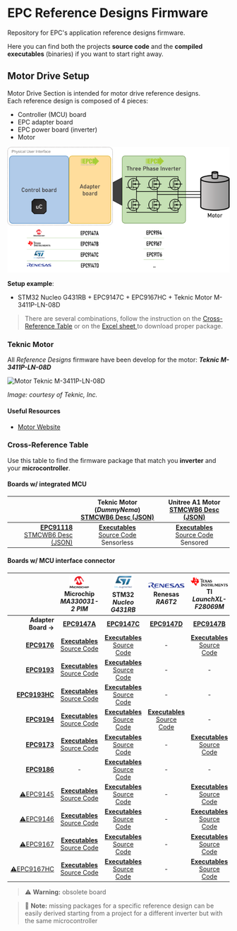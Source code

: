 # EPC Reference Designs Firmware

Repository for EPC's application reference designs firmware.

Here you can find both the projects **source code** and the **compiled executables** (binaries) if you want to start right away.

## Motor Drive Setup

Motor Drive Section is intended for motor drive reference designs.\
Each reference design is composed of 4 pieces:

- Controller (MCU) board
- EPC adapter board
- EPC power board (inverter)
- Motor

![Boards Setup](assets/board_setup.png)

**Setup example**:

- STM32 Nucleo G431RB +  EPC9147C + EPC9167HC + Teknic Motor M-3411P-LN-08D

> There are several combinations, follow the instruction on the [Cross-Reference Table](#cross-reference-table) or on the [Excel sheet ](/FindYourFirmwarePackage.xlsx) to download proper package.

### Teknic Motor

All *Reference Designs* firmware have been develop for the motor: ***Teknic M-3411P-LN-08D***

![Motor Teknic M-3411P-LN-08D](https://teknic.com/images/hudson_341.png)

*Image: courtesy of Teknic, Inc.*

#### Useful Resources

- [Motor Website](https://teknic.com/hudson-model/M-3411P-LN-08D/)

### Cross-Reference Table

Use this table to find the firmware package that match you **inverter** and your **microcontroller**.

#### Boards w/ integrated MCU

|      | Teknic Motor (*DummyNema*)<br>[STMCWB6 Desc (JSON)](./STMCW6%20Boards%20and%20Motors/epc_dummy_nema_motor.json) | Unitree A1 Motor<br>[STMCWB6 Desc (JSON)](./STMCW6%20Boards%20and%20Motors/unitree_a1.json) |
|  ---:|:-:|:-:|
|**[EPC91118][epc91118]**<br>[STMCWB6 Desc (JSON)](./STMCW6%20Boards%20and%20Motors/EPC91118.json)|**[Executables][out_stm32_epc91118_dummynema]**<br>[Source Code][src_stm32_epc91118_dummynema]<br>Sensorless|**[Executables][out_stm32_epc91118_unitree]**<br>[Source Code][src_stm32_epc91118_unitree]<br>Sensored|

#### Boards w/ MCU interface connector

|      | ![](assets/Microchip_Logo%20(Custom).png)<br>Microchip<br>*MA330031-2 PIM*| ![](assets/ST_Logo%20(Custom).png)<br>STM32<br>*Nucleo G431RB*| ![](assets/Renesas_Logo%20(Custom).png)<br>Renesas<br>*RA6T2*| ![](assets/TI_Logo%20(Custom).png)<br>TI<br>*LaunchXL-F28069M*|
|  ---:|:-:|:-:|:-:|:-:|
|**Adapter Board →**|**[EPC9147A][epc9147a]**|**[EPC9147C][epc9147c]**|**[EPC9147D][epc9147d]**|**[EPC9147B][epc9147b]**|
|**[EPC9176][epc9176]**|**[Executables][out_mchp_epc9176]**<br>[Source Code][src_mchp_epc9176]|**[Executables][out_stm32_epc9176]**<br>[Source Code][src_stm32_epc9176]|-|**[Executables][out_ti]**<br>[Source Code][src_ti]|
|**[EPC9193][epc9193]**|**[Executables][out_mchp_epc9194]**<br>[Source Code][src_mchp_epc9194]|**[Executables][out_stm32_epc9194]**<br>[Source Code][src_stm32_epc9194]|-|-|
|**[EPC9193HC][epc9193]**|**[Executables][out_mchp_epc9194]**<br>[Source Code][src_mchp_epc9194]|**[Executables][out_stm32_epc9194]**<br>[Source Code][src_stm32_epc9194]|-|-|
|**[EPC9194][epc9194]**|**[Executables][out_mchp_epc9194]**<br>[Source Code][src_mchp_epc9194]|**[Executables][out_stm32_epc9194]**<br>[Source Code][src_stm32_epc9194]|**[Executables][out_renesas_epc9194]**<br>[Source Code][src_renesas_epc9194]|-|
|**[EPC9173][epc9173]**|**[Executables][out_mchp_epc9194]**<br>[Source Code][src_mchp_epc9194]|**[Executables][out_stm32_epc9194]**<br>[Source Code][src_stm32_epc9194]|-|**[Executables][out_ti]**<br>[Source Code][src_ti]|
|**[EPC9186][epc9186]**|-|**[Executables][out_stm32_epc9186]**<br>[Source Code][src_stm32_epc9186]|-|-|
|[⚠️EPC9145][epc9145]|**[Executables][out_mchp_epc9145]**<br>[Source Code][src_mchp_epc9145]|**[Executables][out_stm32_epc9145]**<br>[Source Code][src_stm32_epc9145]|-|**[Executables][out_ti]**<br>[Source Code][src_ti]|
|[⚠️EPC9146][epc9146]|**[Executables][out_mchp_epc9146]**<br>[Source Code][src_mchp_epc9146]|**[Executables][out_stm32_epc9146]**<br>[Source Code][src_stm32_epc9146]|-|**[Executables][out_ti]**<br>[Source Code][src_ti]|
|[⚠️EPC9167][epc9167]|**[Executables][out_mchp_epc9145]**<br>[Source Code][src_mchp_epc9145]|**[Executables][out_stm32_epc9145]**<br>[Source Code][src_stm32_epc9145]|-|**[Executables][out_ti]**<br>[Source Code][src_ti]|
|[⚠️EPC9167HC][epc9167]|**[Executables][out_mchp_epc9145]**<br>[Source Code][src_mchp_epc9145]|**[Executables][out_stm32_epc9145]**<br>[Source Code][src_stm32_epc9145]|-|**[Executables][out_ti]**<br>[Source Code][src_ti]|

> :warning: **Warning:** obsolete board

> :memo: **Note:** missing packages for a specific reference design can be easily derived starting from a project for a different inverter but with the same microcontroller

<!-- ## Instructions

- Open the `FindYourFirmwarePackage.xlsx` file
- Use the filter combo box to select which .zip directory to download
- Download proper zip file
- Unzip the file in your hard disk preservign the directory structure
- Use specific vendor IDE tools to download executable to the flash and/or to compile the source code -->


<!-- --- CROSS-REF TABLE LINKS --- -->

<!-- Adapter Boards -->
[epc9147a]: https://epc-co.com/epc/products/evaluation-boards/epc9147a
[epc9147b]: https://epc-co.com/epc/products/evaluation-boards/epc9147b
[epc9147c]: https://epc-co.com/epc/products/evaluation-boards/epc9147c
[epc9147d]: https://epc-co.com/epc/products/evaluation-boards/epc9147d

<!-- Inverter Boards -->
[epc91118]: https://epc-co.com/epc/products/evaluation-boards/epc91118
[epc9176]: https://epc-co.com/epc/products/evaluation-boards/EPC9176
[epc9193]: https://epc-co.com/epc/products/demo-boards/EPC9193.aspx
[epc9194]: https://epc-co.com/epc/products/evaluation-boards/EPC9194
[epc9173]: https://epc-co.com/epc/products/evaluation-boards/EPC9173
[epc9186]: https://epc-co.com/epc/products/evaluation-boards/EPC9186
[epc9145]: https://epc-co.com/epc/products/evaluation-boards/EPC9145
[epc9146]: https://epc-co.com/epc/products/evaluation-boards/EPC9146
[epc9167]: https://epc-co.com/epc/products/evaluation-boards/EPC9167

<!-- Firmware Source & Packages -->
[out_stm32_epc91118_dummynema]: https://github.com/epc-co/MotorDrive-RefDesign-Firmware/releases/download/pkg-rel-1.1_alpha/EPC91118_DummyNema_50kHz_50ns_sensorless.zip
[out_stm32_epc91118_unitree]: https://github.com/epc-co/MotorDrive-RefDesign-Firmware/releases/download/pkg-rel-1.1_alpha/EPC91118_Unitree_100kHz_50ns_sensored.zip
[out_stm32_epc9145]: https://github.com/epc-co/MotorDrive-RefDesign-Firmware/releases/download/pkg-rel-1.1_alpha/G431-EPC9145-DummyNema34_50k_100n_output.zip
[out_stm32_epc9146]: https://github.com/epc-co/MotorDrive-RefDesign-Firmware/releases/download/pkg-rel-1.1_alpha/G431-EPC9146_2_1-DummyNema34_50k_100n_output.zip
[out_stm32_epc9176]: https://github.com/epc-co/MotorDrive-RefDesign-Firmware/releases/download/pkg-rel-1.1_alpha/G431-EPC9176_1_0-DummyNema34_50k_100n_output.zip
[out_stm32_epc9186]: https://github.com/epc-co/MotorDrive-RefDesign-Firmware/releases/download/pkg-rel-1.1_alpha/G431-EPC9186-DummyNema34_50k_100n_output.zip
[out_stm32_epc9194]: https://github.com/epc-co/MotorDrive-RefDesign-Firmware/releases/download/pkg-rel-1.1_alpha/G431-EPC9194-DummyNema34_50k_100n_output.zip
[src_stm32_epc91118_dummynema]: /firmware/EPC91118_DummyNema_50kHz_50ns_sensorless/EPC91118_DummyNema_50kHz_50ns_sensorless.zip
[src_stm32_epc91118_unitree]: /firmware/EPC91118_Unitree_100kHz_50ns_sensored/EPC91118_Unitree_100kHz_50ns_sensored.zip
[src_stm32_epc9145]: /firmware/G431-EPC9145-DummyNema34_50k_100n/G431-EPC9145-DummyNema34_50k_100n.zip
[src_stm32_epc9146]: /firmware/G431-EPC9146_2_1-DummyNema34_50k_100n/G431-EPC9146_2_1-DummyNema34_50k_100n.zip
[src_stm32_epc9176]: /firmware/G431-EPC9176_1_0-DummyNema34_50k_100n/G431-EPC9176_1_0-DummyNema34_50k_100n.zip
[src_stm32_epc9186]: /firmware/G431-EPC9186-DummyNema34_50k_100n/G431-EPC9186_1_0-DummyNema34_50k_100n.zip
[src_stm32_epc9194]: /firmware/G431-EPC9194-DummyNema34_50k_100n/G431-EPC9194-DummyNema34_50k_100n.zip

[out_ti]: https://github.com/epc-co/MotorDrive-RefDesign-Firmware/releases/download/pkg-rel-1.1_alpha/InstaSPIN_F2806xM_UNIVERSAL_output.zip
[src_ti]: /firmware/InstaSPIN_F2806xM_UNIVERSAL/InstaSPIN_F2806xM_UNIVERSAL.zip

[out_renesas_epc9194]: https://github.com/epc-co/MotorDrive-RefDesign-Firmware/releases/download/pkg-rel-1.1_alpha/RA6T2-EPC9194-DummyNema34-20k-2000n_output.zip
[src_renesas_epc9194]: /firmware/RA6T2-EPC9194-DummyNema34-20k-2000n/r01an6206xx0101-motor.zip

[out_mchp_epc9146]: https://github.com/epc-co/MotorDrive-RefDesign-Firmware/releases/download/pkg-rel-1.1_alpha/sample-mb-33ep-epc9146_2_0_DummyNema34_14A_3_5A_1_5mohm_1_3krpm_100kHz_21ns_210412_output.zip
[out_mchp_epc9145]: https://github.com/epc-co/MotorDrive-RefDesign-Firmware/releases/download/pkg-rel-1.1_alpha/sample-mb-33ep256mc506-mclv2.X-Dummy_9145_14A_3A_1_0mohm_1_3krpm_100kHz_50ns_210806_output.zip
[out_mchp_epc9176]: https://github.com/epc-co/MotorDrive-RefDesign-Firmware/releases/download/pkg-rel-1.1_alpha/sample-mb-33ep256mc506-mclv2.X-Dummy_9176_14A_3A_1_0mohm_1_3krpm_100kHz_50ns_230125_output.zip
[out_mchp_epc9194]: https://github.com/epc-co/MotorDrive-RefDesign-Firmware/releases/download/pkg-rel-1.1_alpha/sample-mb-33ep256mc506-mclv2.X-Dummy_9194_14A_3A_1_0mohm_1_3krpm_100kHz_50ns_240625_output.zip
[src_mchp_epc9146]: /firmware/sample-mb-33ep-epc9146_2_0_DummyNema34_14A_3_5A_1_5mohm_1_3krpm_100kHz_21ns_210412/sample-mb-33ep-epc9146_2_0_DummyNema34_14A_3_5A_1_5mohm_1_3krpm_100kHz_21ns_210412.zip
[src_mchp_epc9145]: /firmware/sample-mb-33ep256mc506-mclv2.X-Dummy_9145_14A_3A_1_0mohm_1_3krpm_100kHz_50ns_210806/sample-mb-33ep256mc506-mclv2.X-Dummy_9145_14A_3A_1_0mohm_1_3krpm_100kHz_50ns_210806.zip
[src_mchp_epc9176]: /firmware/sample-mb-33ep256mc506-mclv2.X-Dummy_9176_14A_3A_1_0mohm_1_3krpm_100kHz_50ns_230125/sample-mb-33ep256mc506-mclv2.X-Dummy_9176_14A_3A_1_0mohm_1_3krpm_100kHz_50ns_230125.zip
[src_mchp_epc9194]: /firmware/sample-mb-33ep256mc506-mclv2.X-Dummy_9194_14A_3A_1_0mohm_1_3krpm_100kHz_50ns_240625/sample-mb-33ep256mc506-mclv2.X-Dummy_9194_14A_3A_1_0mohm_1_3krpm_100kHz_50ns_240625.zip
